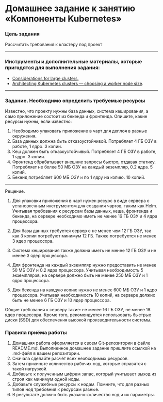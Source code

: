 # Домашнее задание к занятию «Компоненты Kubernetes»

### Цель задания

Рассчитать требования к кластеру под проект

------

### Инструменты и дополнительные материалы, которые пригодятся для выполнения задания:

- [Considerations for large clusters](https://kubernetes.io/docs/setup/best-practices/cluster-large/),
- [Architecting Kubernetes clusters — choosing a worker node size](https://learnk8s.io/kubernetes-node-size).

------

### Задание. Необходимо определить требуемые ресурсы
Известно, что проекту нужны база данных, система кеширования, а само приложение состоит из бекенда и фронтенда. Опишите, какие ресурсы нужны, если известно:

1. Необходимо упаковать приложение в чарт для деплоя в разные окружения. 
2. База данных должна быть отказоустойчивой. Потребляет 4 ГБ ОЗУ в работе, 1 ядро. 3 копии. 
3. Кеш должен быть отказоустойчивый. Потребляет 4 ГБ ОЗУ в работе, 1 ядро. 3 копии. 
4. Фронтенд обрабатывает внешние запросы быстро, отдавая статику. Потребляет не более 50 МБ ОЗУ на каждый экземпляр, 0.2 ядра. 5 копий. 
5. Бекенд потребляет 600 МБ ОЗУ и по 1 ядру на копию. 10 копий.

----

Рещение.

1. Для упаковки приложения в чарт нужен ресурс в виде сервера с установленным инструментом для создания чартов, таким как Helm. Учитывая требования к ресурсам базы данных, кеша, фронтенда и бекенда, на сервере необходимо иметь не менее 16 ГБ ОЗУ и 4 ядра процессора.

2. Для базы данных требуется сервер с не менее чем 12 ГБ ОЗУ, так как 3 копии потребуют минимум 12 ГБ. Также потребуется не менее 3 ядер процессора. 

3. Система кеширования также должна иметь не менее 12 ГБ ОЗУ и не менее 3 ядер процессора.

4. Для фронтенда на каждый экземпляр нужно предоставить не менее 50 МБ ОЗУ и 0.2 ядра процессора. Учитывая необходимость 5 экземпляров, на сервере должно быть не менее 250 МБ ОЗУ и 1 ядро процессора.

6. Для бекенда на каждую копию нужно не менее 600 МБ ОЗУ и 1 ядро процессора. Учитывая необходимость 10 копий, на сервере должно быть не менее 6 ГБ ОЗУ и 10 ядер процессора.

Общие требования к серверу такие: не менее 16 ГБ ОЗУ, не менее 18 ядер процессора. Кроме того, рекомендуется использовать быстрые диски (SSD) для обеспечения высокой производительности системы.

### Правила приёма работы

1. Домашняя работа оформляется в своем Git-репозитории в файле README.md. Выполненное домашнее задание пришлите ссылкой на .md-файл в вашем репозитории.
2. Сначала сделайте расчёт всех необходимых ресурсов.
3. Затем прикиньте количество рабочих нод, которые справятся с такой нагрузкой.
4. Добавьте к полученным цифрам запас, который учитывает выход из строя как минимум одной ноды. 
5. Добавьте служебные ресурсы к нодам. Помните, что для разных типов нод требовния к ресурсам разные. 
6. В результате должно быть указано количество нод и их параметры.

